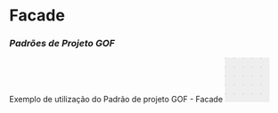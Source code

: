 ﻿# Facade
### _Padrões de Projeto GOF_

Exemplo de utilização do Padrão de projeto GOF - Facade
![alt Diagrama de classes](https://github.com/thiagotoledo/facade/blob/master/DiagramadeClasses.png "Diagrama de Classes")
